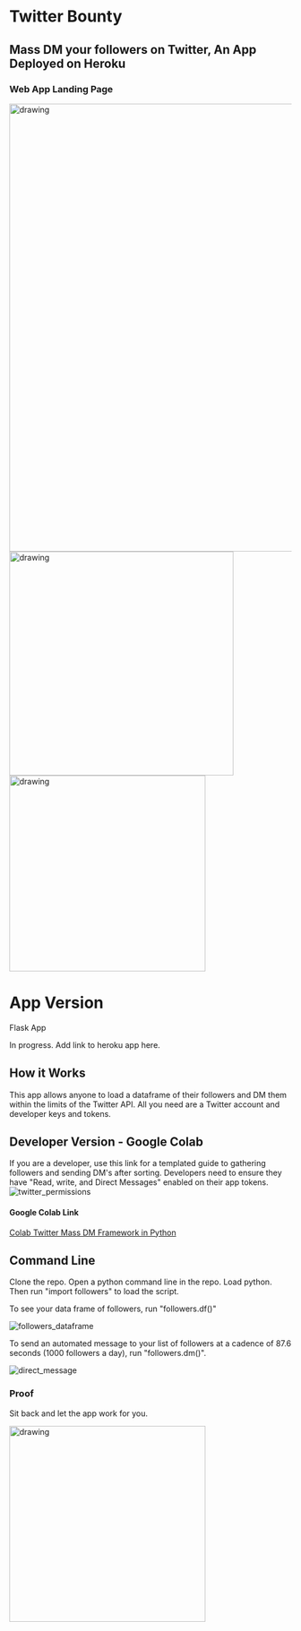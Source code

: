 # Twitter Bounty
## Mass DM your followers on Twitter, An App Deployed on Heroku

### Web App Landing Page

<img src="https://github.com/npgeorge/twitter-bounty/blob/master/images_github/homepage1.png" alt="drawing" align="middle" width="800"/>

<img src="https://github.com/npgeorge/twitter-bounty/blob/master/images_github/homepage2.png" alt="drawing" align="middle" width="400"/>

<img src="https://github.com/npgeorge/twitter-bounty/blob/master/images_github/automated_message.PNG" alt="drawing" align="middle" width="350"/>

# App Version

Flask App

In progress. Add link to heroku app here. 

## How it Works

This app allows anyone to load a dataframe of their followers and DM them within the limits of the Twitter API. All you need are a Twitter account and developer keys and tokens.

## Developer Version - Google Colab

If you are a developer, use this link for a templated guide to gathering followers and sending DM's after sorting. Developers need to ensure they have "Read, write, and Direct Messages" enabled on their app tokens.
![twitter_permissions](https://github.com/npgeorge/twitter-bounty/blob/master/images_github/twitter_permissions.png)

#### Google Colab Link
[Colab Twitter Mass DM Framework in Python](https://colab.research.google.com/drive/1VSkcCeObI8kd7rmkqKOZCZlkNdirW26K?usp=sharing "Colab Twitter Mass DM Framework in Python")

## Command Line

Clone the repo. Open a python command line in the repo. Load python. Then run "import followers" to load the script.

To see your data frame of followers, run "followers.df()"

![followers_dataframe](https://github.com/npgeorge/twitter-bounty/blob/master/images_github/get_df_of_followers.png)

To send an automated message to your list of followers at a cadence of 87.6 seconds (1000 followers a day), run "followers.dm()".

![direct_message](https://github.com/npgeorge/twitter-bounty/blob/master/images_github/send_a_dm.png)

### Proof
Sit back and let the app work for you.

<img src="https://github.com/npgeorge/twitter-bounty/blob/master/images_github/automated_message.PNG" alt="drawing" width="350"/>

